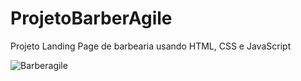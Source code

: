 # ProjetoBarberAgile
Projeto Landing Page de barbearia usando HTML, CSS e JavaScript

![Barberagile](https://user-images.githubusercontent.com/84925398/166533850-3a0f04cf-b936-41e5-bc74-596a37767c73.gif)
